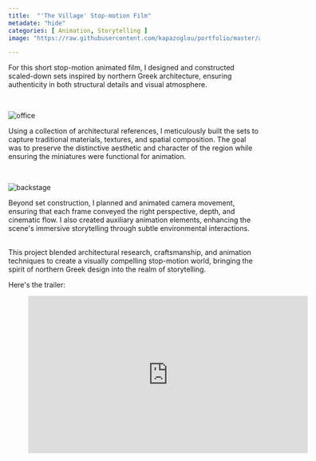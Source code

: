 ```yaml
---
title:  "'The Village' Stop-motion Film"
metadate: "hide"
categories: [ Animation, Storytelling ]
image: "https://raw.githubusercontent.com/kapazoglou/portfolio/master/assets/images/item/chorio-artDir-anim-2.png"

---
```


For this short stop-motion animated film, I designed and constructed scaled-down sets inspired by northern Greek architecture, ensuring authenticity in both structural details and visual atmosphere.

<br>

![office](https://raw.githubusercontent.com/kapazoglou/portfolio/master/assets/images/item/chorio-artDir-anim-3.jpg)

Using a collection of architectural references, I meticulously built the sets to capture traditional materials, textures, and spatial composition. The goal was to preserve the distinctive aesthetic and character of the region while ensuring the miniatures were functional for animation.

<br>

![backstage](https://raw.githubusercontent.com/kapazoglou/portfolio/master/assets/images/item/chorio-artDir-anim.JPG)

Beyond set construction, I planned and animated camera movement, ensuring that each frame conveyed the right perspective, depth, and cinematic flow. I also created auxiliary animation elements, enhancing the scene's immersive storytelling through subtle environmental interactions.

<br>
This project blended architectural research, craftsmanship, and animation techniques to create a visually compelling stop-motion world, bringing the spirit of northern Greek design into the realm of storytelling.

Here's the trailer:

<figure class="video_container">
  <iframe width="560" height="315" src="https://www.youtube.com/embed/e7lbRNwveWw" frameborder="0" allowfullscreen></iframe>
</figure>
